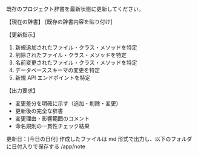 既存のプロジェクト辞書を最新状態に更新してください。

【現在の辞書】
[既存の辞書内容を貼り付け]

【更新指示】

1. 新規追加されたファイル・クラス・メソッドを特定
2. 削除されたファイル・クラス・メソッドを特定
3. 名前変更されたファイル・クラス・メソッドを特定
4. データベーススキーマの変更を特定
5. 新規 API エンドポイントを特定

【出力要求】

- 変更差分を明確に示す（追加・削除・変更）
- 更新後の完全な辞書
- 変更理由・影響範囲のコメント
- 命名規則の一貫性チェック結果

更新日：[今日の日付]
作成したファイルは md 形式で出力し、以下のフォルダに日付入りで保存する
/app/note
